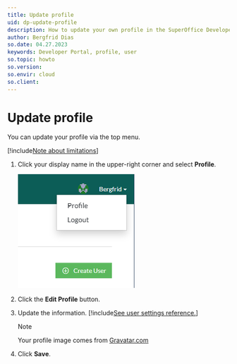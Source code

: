 ```yaml
---
title: Update profile
uid: dp-update-profile
description: How to update your own profile in the SuperOffice Developer Portal.
author: Bergfrid Dias
so.date: 04.27.2023
keywords: Developer Portal, profile, user
so.topic: howto
so.version:
so.envir: cloud
so.client:
---
```


# Update profile

You can update your profile via the top menu.

[!include[Note about limitations](includes/note-cannot-update-superid.md)]

1. Click your display name in the upper-right corner and select **Profile**.

    ![Developer Portal top bar drop-down with options Profile and Logout -screenshot][img1]

2. Click the **Edit Profile** button.

3. Update the information. [!include[See user settings reference.](includes/see-user-settings.md)]

    > [!NOTE]
    > Your profile image comes from [Gravatar.com][1]

4. Click **Save**.

<!-- Referenced links -->
[1]: https://nb.gravatar.com/

<!-- Referenced images -->
[img1]: media/profile-select.png

